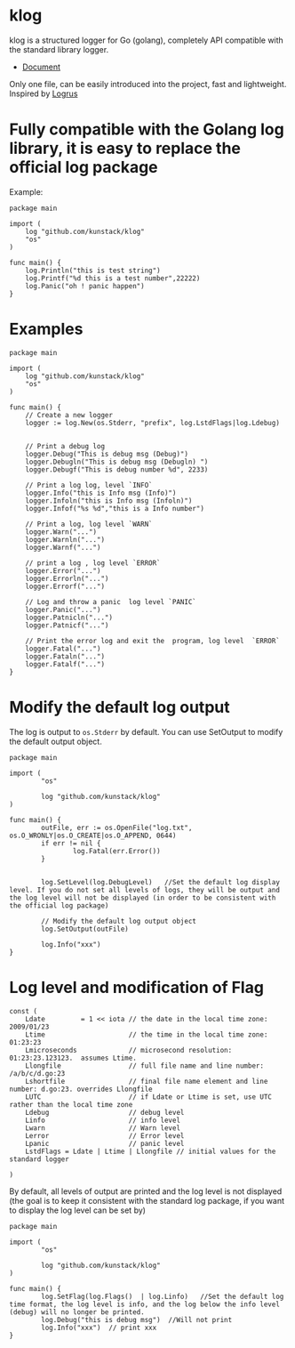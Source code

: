 # klog
klog is a structured logger for Go (golang), completely API compatible with the standard library logger.

- [Document](https://godoc.org/github.com/kunstack/klog)

Only one file, can be easily introduced into the project, fast and lightweight. Inspired by [Logrus](https://github.com/sirupsen/logrus)

# Fully compatible with the Golang log library, it is easy to replace the official log package

Example:

    package main

    import (
        log "github.com/kunstack/klog"
        "os"
    )

    func main() {
        log.Println("this is test string")
        log.Printf("%d this is a test number",22222)
        log.Panic("oh ! panic happen")
    }

# Examples

    package main

    import (
        log "github.com/kunstack/klog"
        "os"
    )

    func main() {
        // Create a new logger
        logger := log.New(os.Stderr, "prefix", log.LstdFlags|log.Ldebug)


        // Print a debug log
        logger.Debug("This is debug msg (Debug)")
        logger.Debugln("This is debug msg (Debugln) ")
        logger.Debugf("This is debug number %d", 2233)

        // Print a log log, level `INFO`
        logger.Info("this is Info msg (Info)")
        logger.Infoln("this is Info msg (Infoln)")
        logger.Infof("%s %d","this is a Info number")

        // Print a log, log level `WARN`
        logger.Warn("...")
        logger.Warnln("...")
        logger.Warnf("...")

        // print a log , log level `ERROR`
        logger.Error("...")
        logger.Errorln("...")
        logger.Errorf("...")

        // Log and throw a panic  log level `PANIC` 
        logger.Panic("...")
        logger.Patnicln("...")
        logger.Patnicf("...")

        // Print the error log and exit the  program, log level  `ERROR`
        logger.Fatal("...")
        logger.Fataln("...")
        logger.Fatalf("...")
    }


# Modify the default log output

The log is output to `os.Stderr` by default. You can use SetOutput to modify the default output object.

    package main

    import (
            "os"

            log "github.com/kunstack/klog"
    )

    func main() {
            outFile, err := os.OpenFile("log.txt", os.O_WRONLY|os.O_CREATE|os.O_APPEND, 0644)
            if err != nil {
                    log.Fatal(err.Error())
            }


            log.SetLevel(log.DebugLevel)   //Set the default log display level. If you do not set all levels of logs, they will be output and the log level will not be displayed (in order to be consistent with the official log package)

            // Modify the default log output object
            log.SetOutput(outFile)

            log.Info("xxx")
    }


# Log level and modification of Flag

    const (
        Ldate         = 1 << iota // the date in the local time zone: 2009/01/23  
        Ltime                     // the time in the local time zone: 01:23:23
        Lmicroseconds             // microsecond resolution: 01:23:23.123123.  assumes Ltime.
        Llongfile                 // full file name and line number: /a/b/c/d.go:23
        Lshortfile                // final file name element and line number: d.go:23. overrides Llongfile
        LUTC                      // if Ldate or Ltime is set, use UTC rather than the local time zone
        Ldebug                    // debug level
        Linfo                     // info level
        Lwarn                     // Warn level
        Lerror                    // Error level
        Lpanic                    // panic level
        LstdFlags = Ldate | Ltime | Llongfile // initial values for the standard logger

    )

By default, all levels of output are printed and the log level is not displayed (the goal is to keep it consistent with the standard log package, if you want to display the log level can be set by)

    package main

    import (
            "os"

            log "github.com/kunstack/klog"
    )

    func main() {
            log.SetFlag(log.Flags()  | log.Linfo)   //Set the default log time format, the log level is info, and the log below the info level (debug) will no longer be printed.
            log.Debug("this is debug msg")  //Will not print
            log.Info("xxx")  // print xxx 
    }

